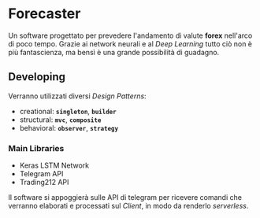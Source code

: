# Forecaster

Un software progettato per prevedere l'andamento di valute **forex** nell'arco di poco tempo. Grazie ai network neurali e al _Deep Learning_ tutto ciò non è più fantascienza, ma bensì è una grande possibilità di guadagno.

## Developing

Verranno utilizzati diversi _Design Patterns_:
- creational: **```singleton```**, **```builder```**
- structural: **```mvc```**, **```composite```**
- behavioral: **```observer```**, **```strategy```**

### Main Libraries

- Keras LSTM Network
- Telegram API
- Trading212 API

Il software si appoggierà sulle API di telegram per ricevere comandi che verranno elaborati e processati sul _Client_, in modo da renderlo _serverless_.
